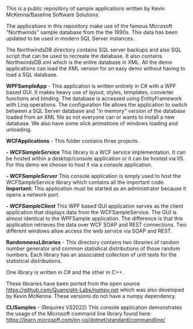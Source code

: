 This is a public repository of sample applications written by Kevin McKenna/Baseline Software Solutions.

The applications in this repository make use of the famous Microsoft "Northwinds" sample database from the the 1990s.  This data has been updated to be used in modern SQL Server instances.  

The NorthwindsDB directory contains SQL server backups and also SQL script that can be used to recreate the database.  It also contains NorthwindsDB.xml which is the entire database in XML.
All the demo applications can load the XML version for an easy demo without having to load a SQL database.

**WPFSampleApp** - This application is written entirely in C# with a WPF based GUI.  It makes heavy use of layout, styles, templates, converter functions and binding.
The database is accessed using EntityFramework with Linq operations. The configuration file allows the application to switch between a SQL Server database and "in memory" version of the database loaded from an XML file as not everyone can or wants to install a new database.
We also have some slick animations of windows loading and unloading.

**WCFApplications** - This folder contains three projects.  

***- WCFSampleService*** This library is a WCF service implementation. It can be hosted within a desktop/console application or it can be hosted via IIS.  For this demo we choose to host it via a console application.

***- WCFSampleServer*** This console application is simply used to host the WCFSampleService library which contains all the important code. **Important:** This application must be started as an administrator because it opens a network port.

***- WCFSampleClient*** This WPF based GUI application serves as the client application that displays data from the WCFSampleService.  The GUI is almost identical to the WPFSample application.  The difference is that this application retrieves the data over WCF SOAP and REST connections.  Two different windows allow access the web service via SOAP and REST.

**RandomnessLibraries** - This directory contains two libraries of random number generator and common statistical distributions of those random numbers. Each library has an associated collection of unit tests for the statistical distributions. 

One library is written in C# and the other in C++. 

These libraries have been ported from the open source https://github.com/Quansight-Labs/numpy.net which was also developed by Kevin McKenna.  These versions do not have a numpy dependency.

**CLISamples** - (Requires VS2022) This console application demonstrates the usage of the Microsoft command line library found here: https://learn.microsoft.com/en-us/dotnet/standard/commandline/


